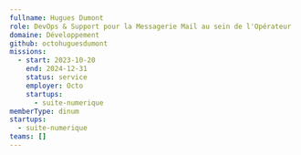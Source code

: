 ```yaml
---
fullname: Hugues Dumont
role: DevOps & Support pour la Messagerie Mail au sein de l'Opérateur
domaine: Développement
github: octohuguesdumont
missions:
  - start: 2023-10-20
    end: 2024-12-31
    status: service
    employer: Octo
    startups:
      - suite-numerique
memberType: dinum
startups:
  - suite-numerique
teams: []
---
```


